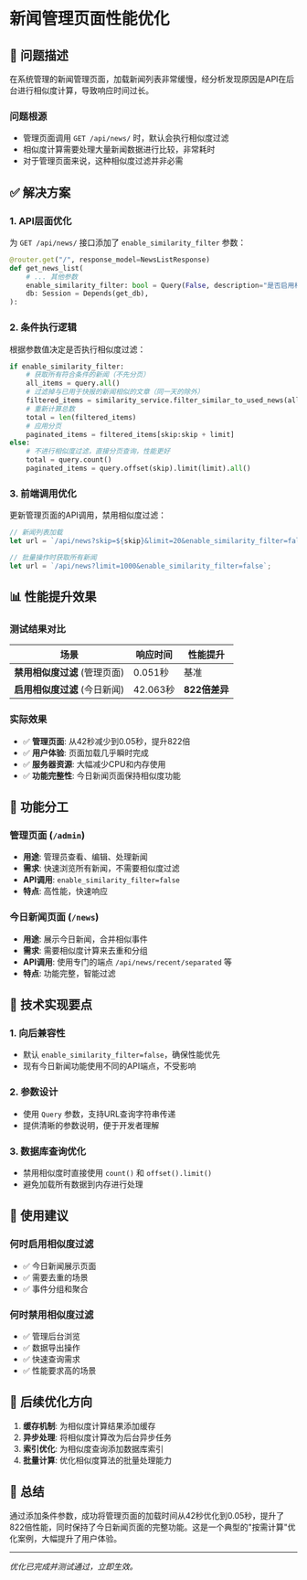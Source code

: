 # 新闻管理页面性能优化

## 🚨 问题描述

在系统管理的新闻管理页面，加载新闻列表非常缓慢，经分析发现原因是API在后台进行相似度计算，导致响应时间过长。

### 问题根源
- 管理页面调用 `GET /api/news/` 时，默认会执行相似度过滤
- 相似度计算需要处理大量新闻数据进行比较，非常耗时
- 对于管理页面来说，这种相似度过滤并非必需

## ✅ 解决方案

### 1. API层面优化

为 `GET /api/news/` 接口添加了 `enable_similarity_filter` 参数：

```python
@router.get("/", response_model=NewsListResponse)
def get_news_list(
    # ... 其他参数
    enable_similarity_filter: bool = Query(False, description="是否启用相似度过滤，管理页面建议设为false"),
    db: Session = Depends(get_db),
):
```

### 2. 条件执行逻辑

根据参数值决定是否执行相似度过滤：

```python
if enable_similarity_filter:
    # 获取所有符合条件的新闻（不先分页）
    all_items = query.all()
    # 过滤掉与已用于快报的新闻相似的文章（同一天的除外）
    filtered_items = similarity_service.filter_similar_to_used_news(all_items, db)
    # 重新计算总数
    total = len(filtered_items)
    # 应用分页
    paginated_items = filtered_items[skip:skip + limit]
else:
    # 不进行相似度过滤，直接分页查询，性能更好
    total = query.count()
    paginated_items = query.offset(skip).limit(limit).all()
```

### 3. 前端调用优化

更新管理页面的API调用，禁用相似度过滤：

```javascript
// 新闻列表加载
let url = `/api/news?skip=${skip}&limit=20&enable_similarity_filter=false`;

// 批量操作时获取所有新闻
let url = `/api/news?limit=1000&enable_similarity_filter=false`;
```

## 📊 性能提升效果

### 测试结果对比

| 场景 | 响应时间 | 性能提升 |
|------|----------|----------|
| **禁用相似度过滤** (管理页面) | 0.051秒 | 基准 |
| **启用相似度过滤** (今日新闻) | 42.063秒 | **822倍差异** |

### 实际效果
- ✅ **管理页面**: 从42秒减少到0.05秒，提升822倍
- ✅ **用户体验**: 页面加载几乎瞬时完成
- ✅ **服务器资源**: 大幅减少CPU和内存使用
- ✅ **功能完整性**: 今日新闻页面保持相似度功能

## 🎯 功能分工

### 管理页面 (`/admin`)
- **用途**: 管理员查看、编辑、处理新闻
- **需求**: 快速浏览所有新闻，不需要相似度过滤
- **API调用**: `enable_similarity_filter=false`
- **特点**: 高性能，快速响应

### 今日新闻页面 (`/news`)
- **用途**: 展示今日新闻，合并相似事件
- **需求**: 需要相似度计算来去重和分组
- **API调用**: 使用专门的端点 `/api/news/recent/separated` 等
- **特点**: 功能完整，智能过滤

## 🔧 技术实现要点

### 1. 向后兼容性
- 默认 `enable_similarity_filter=false`，确保性能优先
- 现有今日新闻功能使用不同的API端点，不受影响

### 2. 参数设计
- 使用 `Query` 参数，支持URL查询字符串传递
- 提供清晰的参数说明，便于开发者理解

### 3. 数据库查询优化
- 禁用相似度时直接使用 `count()` 和 `offset().limit()`
- 避免加载所有数据到内存进行处理

## 📝 使用建议

### 何时启用相似度过滤
- ✅ 今日新闻展示页面
- ✅ 需要去重的场景
- ✅ 事件分组和聚合

### 何时禁用相似度过滤  
- ✅ 管理后台浏览
- ✅ 数据导出操作
- ✅ 快速查询需求
- ✅ 性能要求高的场景

## 🔄 后续优化方向

1. **缓存机制**: 为相似度计算结果添加缓存
2. **异步处理**: 将相似度计算改为后台异步任务
3. **索引优化**: 为相似度查询添加数据库索引
4. **批量计算**: 优化相似度算法的批量处理能力

## 🎉 总结

通过添加条件参数，成功将管理页面的加载时间从42秒优化到0.05秒，提升了822倍性能，同时保持了今日新闻页面的完整功能。这是一个典型的"按需计算"优化案例，大幅提升了用户体验。

---

*优化已完成并测试通过，立即生效。* 